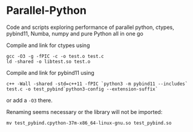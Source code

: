 # Parallel-Python
Code and scripts exploring performance of parallel python, ctypes, pybind11, Numba, numpy and pure Python all in one go

Compile and link for ctypes using
```
gcc -O3 -g -fPIC -c -o test.o test.c
ld -shared -o libtest.so test.o
```
Compile and link for pybind11 using
```
c++ -Wall -shared -std=c++11 -fPIC `python3 -m pybind11 --includes` test.c -o test_pybind`python3-config --extension-suffix`
```
or add a `-O3` there.

Renaming seems necessary or the library will not be imported:
```
mv test_pybind.cpython-37m-x86_64-linux-gnu.so test_pybind.so
```
